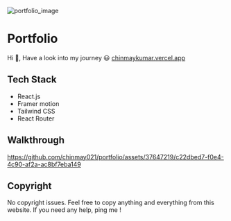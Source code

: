 ![portfolio_image](https://github.com/chinmay021/portfolio/assets/37647219/c17b3a4c-497d-4b46-90fe-5e36ccdfd2e0)



# Portfolio

Hi 👋, Have a look into my journey 😃
[chinmaykumar.vercel.app](https://chinmaykumar.vercel.app/)

## Tech Stack

- React.js
- Framer motion
- Tailwind CSS
- React Router

## Walkthrough


https://github.com/chinmay021/portfolio/assets/37647219/c22dbed7-f0e4-4c90-af2a-ac8bf7eba149

## Copyright

No copyright issues. Feel free to copy anything and everything from this website. If you need any help, ping me !

